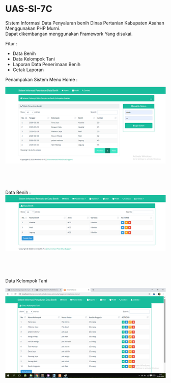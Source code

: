 # UAS-SI-7C
Sistem Informasi Data Penyaluran benih Dinas Pertanian Kabupaten Asahan Menggunakan PHP Murni. <br>
Dapat dikembangan menggunakan Framework Yang disukai.

Fitur :
- Data Benih
- Data Kelompok Tani
- Laporan Data Penerimaan Benih
- Cetak Laporan 

Penampakan Sistem Menu Home  :


![Tampilan Home](https://github.com/Arwinda/UAS-SI-7C/blob/master/1.png)

<br>
<br>
<br>


Data Benih :
![Tampilan Home](https://github.com/Arwinda/UAS-SI-7C/blob/master/2.png)

<br>
<br>
<br>
<br>
Data Kelompok Tani

![Data Benih](https://github.com/Arwinda/UAS-SI-7C/blob/master/3.png)







